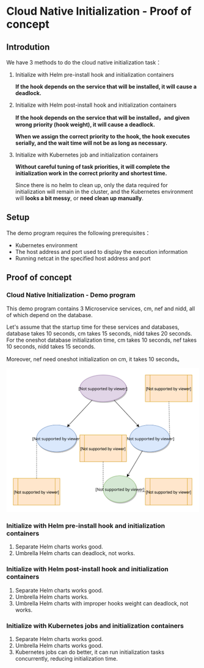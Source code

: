 # Cloud Native Initialization - Proof of concept

## Introdution

We have 3 methods to do the cloud native initialization task：

1. Initialize with Helm pre-install hook and initialization containers

    **If the hook depends on the service that will be installed, it will cause a deadlock.**

2. Initialize with Helm post-install hook and initialization containers

    **If the hook depends on the service that will be installed，and given wrong
    priority (hook weight), it will cause a deadlock.**

    **When we assign the correct priority to the hook, the hook executes serially,
     and the wait time will not be as long as necessary.**

3. Initialize with Kubernetes job and initialization containers

    **Without careful tuning of task priorities, it will complete the initialization
     work in the correct priority and shortest time.**

    Since there is no helm to clean up, only the data required for initialization
    will remain in the cluster, and the Kubernetes environment will **looks a bit messy**,
    or **need clean up manually**.

## Setup

The demo program requires the following prerequisites：

- Kubernetes environment
- The host address and port used to display the execution information
- Running netcat in the specified host address and port

## Proof of concept

### Cloud Native Initialization - Demo program

This demo program contains 3 Microservice services, cm, nef and nidd, all of
which depend on the database.

Let's assume that the startup time for these services and databases,
database takes 10 seconds, cm takes 15 seconds, nidd takes 20 seconds.
For the oneshot database initialization time, cm takes 10 seconds,
nef takes 10 seconds, nidd takes 15 seconds.

Moreover, nef need oneshot initialization on cm, it takes 10 seconds。

![Cloud Native Initialization - Demo program](cni-poc.svg)

### Initialize with Helm pre-install hook and initialization containers
1. Separate Helm charts works good.
2. Umbrella Helm charts can deadlock, not works.

### Initialize with Helm post-install hook and initialization containers
1. Separate Helm charts works good.
2. Umbrella Helm charts works.
3. Umbrella Helm charts with improper hooks weight can deadlock, not works.

### Initialize with Kubernetes jobs and initialization containers
1. Separate Helm charts works good.
2. Umbrella Helm charts works good.
3. Kubernetes jobs can do better, it can run initialization tasks concurrently, reducing initialization time.